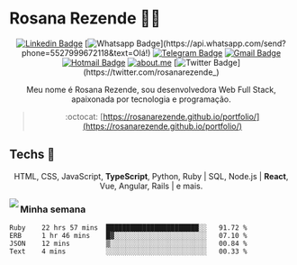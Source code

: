 # Rosana Rezende :woman_technologist:

<div align="center">
  
[![Linkedin Badge](https://img.shields.io/badge/-LinkedIn-blue?style=flat-square&logo=Linkedin&logoColor=white&link=https://www.linkedin.com/in/rosanarezende/)](https://www.linkedin.com/in/rosanarezende/)
[![Whatsapp Badge](https://img.shields.io/badge/-Whatsapp-4CA143?style=flat-square&labelColor=4CA143&logo=whatsapp&logoColor=white&link=https://api.whatsapp.com/send?phone=5527999672118&text=Olá!)](https://api.whatsapp.com/send?phone=5527999672118&text=Olá!)
[![Telegram Badge](https://img.shields.io/badge/-Telegram-1ca0f1?style=flat-square&labelColor=1ca0f1&logo=telegram&logoColor=white&link=https://t.me/rosanarezende)](https://t.me/rosanarezende)
[![Gmail Badge](https://img.shields.io/badge/-Gmail-c14438?style=flat-square&logo=Gmail&logoColor=white&link=mailto:rosanarezende.com@gmail.com)](mailto:rosanarezende.com@gmail.com)
[![Hotmail Badge](https://img.shields.io/badge/Hotmail-0078D4?style=flat-square&logo=microsoft-outlook&logoColor=white&link=mailto:rezende_rosana@hotmail.com)](mailto:rezende_rosana@hotmail.com)
[![about.me](https://img.shields.io/static/v1?label=About.me&message=%20&color=yellow&logo=&style=flat-square&logoColor=white)](https://about.me/rosanarezende)
[![Twitter Badge](https://img.shields.io/badge/-Twitter-1ca0f1?style=flat-square&labelColor=1ca0f1&logo=twitter&logoColor=white&link=https://twitter.com/rosanarezende_)](https://twitter.com/rosanarezende_)

Meu nome é Rosana Rezende, sou desenvolvedora Web Full Stack, apaixonada por tecnologia e programação.

> :octocat: [https://rosanarezende.github.io/portfolio/](https://rosanarezende.github.io/portfolio/)

</div>
  
## Techs :blue_heart: 
  
  <p align="center">HTML, CSS, JavaScript, <strong>TypeScript</strong>, Python, Ruby | SQL, Node.js | <strong>React</strong>, Vue, Angular, Rails | e mais.</p>

  <a href="https://github.com/rosanarezende/github-readme-stats">
    <img align="left" src="https://github-readme-stats.vercel.app/api/top-langs/?username=rosanarezende&hide=jupyter%20notebook&langs_count=7&layout=compact&hide_rank=true&custom_title=Mais Usadas&card_width=400" />
  </a>

<!--
[![rosanarezende's wakatime stats](https://github-readme-stats.vercel.app/api/wakatime?username=rosanarezende&layout=compact)](https://github.com/rosanarezende/github-readme-stats)
-->

### Minha semana
<!--START_SECTION:waka-->
```text
Ruby    22 hrs 57 mins  ███████████████████████░░   91.72 % 
ERB     1 hr 46 mins    █▓░░░░░░░░░░░░░░░░░░░░░░░   07.10 % 
JSON    12 mins         ▒░░░░░░░░░░░░░░░░░░░░░░░░   00.84 % 
Text    4 mins          ░░░░░░░░░░░░░░░░░░░░░░░░░   00.33 % 
```
<!--END_SECTION:waka-->


<!--
**rosanarezende/rosanarezende** is a ✨ _special_ ✨ repository because its `README.md` (this file) appears on your GitHub profile.

Here are some ideas to get you started:

- 🔭 I’m currently working on ...
- 🌱 I’m currently learning ...
- 👯 I’m looking to collaborate on ...
- 🤔 I’m looking for help with ...
- 💬 Ask me about ...
- 📫 How to reach me: ...
- 😄 Pronouns: ...
- ⚡ Fun fact: ...
-->
